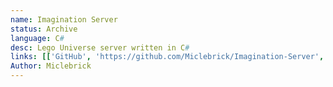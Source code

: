 ```yaml
---
name: Imagination Server
status: Archive
language: C#
desc: Lego Universe server written in C#
links: [['GitHub', 'https://github.com/Miclebrick/Imagination-Server', 'fab fa-github']]
Author: Miclebrick
---
```


